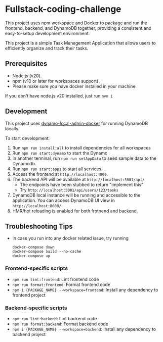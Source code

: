 # Fullstack-coding-challenge
This project uses npm workspace and Docker to package and run the frontend, backend, and DynamoDB together, providing a consistent and easy-to-setup development environment.

This project is a simple Task Management Application that allows users to efficiently organize and track their tasks.

## Prerequisites

- Node.js (v20).
- npm (v10 or later for workspaces support).
- Please make sure you have docker installed in your machine.

If you don't have node.js v20 installed, just run `nvm i`

## Development

This project uses [dynamo-local-admin-docker](https://github.com/instructure/dynamo-local-admin-docker) for running DynamoDB locally.

To start development:

1. Run `npm run install:all` to install dependencies for all workspaces
2. Run `npm run start:dynamo` to start the Dynamo
3. In another terminal, run `npm run setAppData` to seed sample data to the Dynamodb.
4. Run `npm run start:apps` to start all services.
5. Access the frontend at `http://localhost:4000`.
6. The backend API will be available at `http://localhost:5001/api/`
   - The endpoints have been stubbed to return "implement this"
   - Try `http://localhost:5001/api/users/123/tasks` 
7. DynamoDB local instance will be running and accessible to the application.
   You can access DynamoDB UI view in `http://localhost:8000/`
8. HMR/hot reloading is enabled for both frotnend and backend.

## Troubleshooting Tips
 - In case you run into any docker related issue, try running
    ```
    docker-compose down
    docker-compose build --no-cache
    docker-compose up
    ```

### Frontend-specific scripts

- `npm run lint:frontend`: Lint frontend code
- `npm run format:frontend`: Format frontend code
- `npm i {PACKAGE_NAME} --workspace=frontend`: Install any dependency to frontend project

### Backend-specific scripts

- `npm run lint:backend`: Lint backend code
- `npm run format:backend`: Format backend code
- `npm i {PACKAGE_NAME} --workspace=backend`: Install any dependency to backend project
